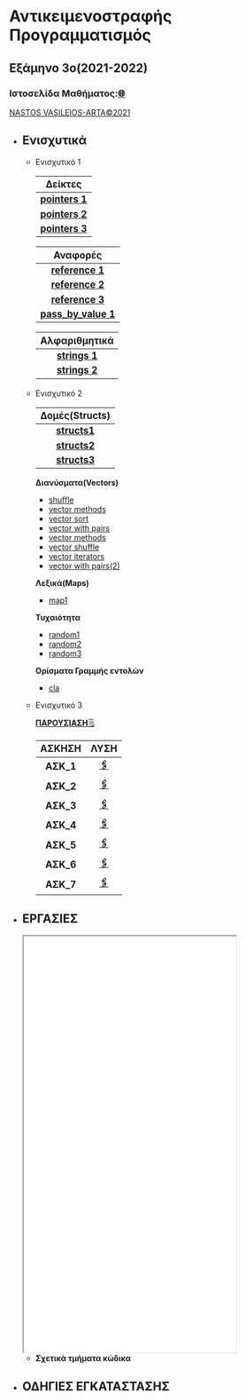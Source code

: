 <head>
<style>
  table{
   text-align:center;
  font-size:17px;
  font-weight:bold;
 }
</style>
</head>
  
# Αντικειμενοστραφής Προγραμματισμός
## Εξάμηνο 3ο(2021-2022)
### Ιστοσελίδα Μαθήματος:[:globe_with_meridians:](https://chgogos.github.io/oop/)
<u>NASTOS VASILEIOS-ARTA:copyright:2021</u>

* ## Ενισχυτικά 

  * Ενισχυτικό 1
  
      |                                     **Δείκτες**                                        |
      |----------------------------------------------------------------------------------------|
      |[pointers 1](https://github.com/vasnastos/OOP/blob/main/Lesson_1/Pointers/pointers1.cpp)|
      |[pointers 2](https://github.com/vasnastos/OOP/blob/main/Lesson_1/Pointers/pointers2.cpp)|
      |[pointers 3](https://github.com/vasnastos/OOP/blob/main/Lesson_1/Pointers/pointers3.cpp)|
    
    |                                     **Αναφορές**                                                    |
    |-----------------------------------------------------------------------------------------------------|
    |[reference 1](https://github.com/vasnastos/OOP/blob/main/Lesson_1/References/pass_by_reference1.cpp) |
    |[reference 2](https://github.com/vasnastos/OOP/blob/main/Lesson_1/References/pass_by_reference2.cpp) |
    |[reference 3](https://github.com/vasnastos/OOP/blob/main/Lesson_1/References/pass_by_reference3.cpp) |
    |[pass_by_value 1](https://github.com/vasnastos/OOP/blob/main/Lesson_1/References/pass_by_value1.cpp) | 
     
    |                                   **Αλφαριθμητικά**                                             |
    |-------------------------------------------------------------------------------------------------|
    |  [strings 1](https://github.com/vasnastos/OOP/blob/main/Lesson_1/string.cpp)                    |
    |  [strings 2](https://github.com/vasnastos/OOP/blob/main/Lesson_1/Word_Counter/word_counter.cpp) |
    
   * Ενισχυτικό 2
   
     |                              **Δομές(Structs)**                                      |
     |--------------------------------------------------------------------------------------|
     |  [structs1](https://github.com/vasnastos/OOP/blob/main/Lesson_2/Structs/struct1.cpp) |
     |  [structs2](https://github.com/vasnastos/OOP/blob/main/Lesson_2/Structs/struct2.cpp) |
     |  [structs3](https://github.com/vasnastos/OOP/blob/main/Lesson_2/Structs/struct3.cpp) |
     
     **Διανύσματα(Vectors)**
       * [shuffle](https://github.com/vasnastos/OOP/blob/main/Lesson_2/Vectors/vector1.cpp)
       * [vector methods](https://github.com/vasnastos/OOP/blob/main/Lesson_2/Vectors/vector2.cpp)
       * [vector sort](https://github.com/vasnastos/OOP/blob/main/Lesson_2/Vectors/vector3.cpp)
       * [vector with pairs](https://github.com/vasnastos/OOP/blob/main/Lesson_2/Vectors/vector4.cpp)
       * [vector methods](https://github.com/vasnastos/OOP/blob/main/Lesson_2/Vectors/vector5.cpp)
       * [vector shuffle](https://github.com/vasnastos/OOP/blob/main/Lesson_2/Vectors/vector6.cpp)
       * [vector iterators](https://github.com/vasnastos/OOP/blob/main/Lesson_2/Vectors/vector7.cpp)
       * [vector with pairs(2)](https://github.com/vasnastos/OOP/blob/main/Lesson_2/Vectors/vector8.cpp)
      
     **Λεξικά(Maps)**
        * [map1](https://github.com/vasnastos/OOP/blob/main/Lesson_2/Maps/map1.cpp)
     
     **Τυχαιότητα**
        * [random1](https://github.com/vasnastos/OOP/blob/main/Lesson_2/Random/random1.cpp)
        * [random2](https://github.com/vasnastos/OOP/blob/main/Lesson_2/Random/random2.cpp)
        * [random3](https://github.com/vasnastos/OOP/blob/main/Lesson_2/Random/random3.cpp)
     
     **Ορίσματα Γραμμής εντολών**
        * [cla](https://github.com/vasnastos/OOP/blob/main/Lesson_2/command_line_arguments.cpp)
    
    * Ενισχυτικό 3 
      
      [**ΠΑΡΟΥΣΙΑΣΗ**:spiral_notepad:](https://github.com/vasnastos/OOP/blob/main/Lesson_3/OOP_3.pdf)
      
        | **ΑΣΚΗΣΗ** |                               **ΛΥΣΗ**                                              |
        |------------|-------------------------------------------------------------------------------------|
        |  ΑΣΚ_1     | [**:paperclips:**](https://github.com/vasnastos/OOP/blob/main/Lesson_3/exercise1.cpp)   |
        |  AΣΚ_2     | [**:paperclips:**](https://github.com/vasnastos/OOP/blob/main/Lesson_3/exercise2.cpp)   |
        |  ΑΣΚ_3     | [**:paperclips:**](https://github.com/vasnastos/OOP/blob/main/Lesson_3/exercise3.cpp)   |
        |  ΑΣΚ_4     | [**:paperclips:**](https://github.com/vasnastos/OOP/blob/main/Lesson_3/exercise4.cpp)   |
        |  ΑΣΚ_5     | [**:paperclips:**](https://github.com/vasnastos/OOP/blob/main/Lesson_3/exercise5.cpp)   |
        |  ΑΣΚ_6     | [**:paperclips:**](https://github.com/vasnastos/OOP/blob/main/Lesson_3/exercise6.cpp)   |
        |  ΑΣΚ_7     | [**:paperclips:**](https://github.com/vasnastos/OOP/blob/main/Lesson_3/exercise7.cpp)   |
        
 * ## ΕΡΓΑΣΙΕΣ 

    <iframe style="width:80%; height:750px;" src="Read_Me(resources)/2021f_oop_prj1.pdf"></iframe>  
    
    * **Σχετικά τμήματα κώδικα**
    
        
 * ## ΟΔΗΓΙΕΣ ΕΓΚΑΤΑΣΤΑΣΗΣ

  
